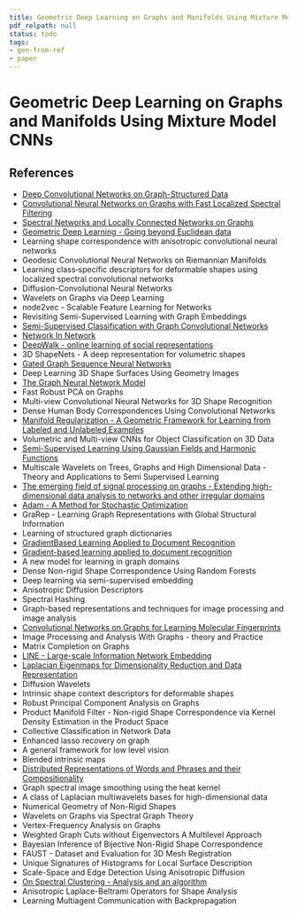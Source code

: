 ```yaml
---
title: Geometric Deep Learning on Graphs and Manifolds Using Mixture Model CNNs
pdf_relpath: null
status: todo
tags:
- gen-from-ref
- paper
---
```


# Geometric Deep Learning on Graphs and Manifolds Using Mixture Model CNNs

## References

- [Deep Convolutional Networks on Graph-Structured Data](./deep-convolutional-networks-on-graph-structured-data.md)
- [Convolutional Neural Networks on Graphs with Fast Localized Spectral Filtering](./convolutional-neural-networks-on-graphs-with-fast-localized-spectral-filtering.md)
- [Spectral Networks and Locally Connected Networks on Graphs](./spectral-networks-and-locally-connected-networks-on-graphs.md)
- [Geometric Deep Learning - Going beyond Euclidean data](./geometric-deep-learning-going-beyond-euclidean-data.md)
- Learning shape correspondence with anisotropic convolutional neural networks
- Geodesic Convolutional Neural Networks on Riemannian Manifolds
- Learning class‐specific descriptors for deformable shapes using localized spectral convolutional networks
- Diffusion-Convolutional Neural Networks
- Wavelets on Graphs via Deep Learning
- node2vec - Scalable Feature Learning for Networks
- Revisiting Semi-Supervised Learning with Graph Embeddings
- [Semi-Supervised Classification with Graph Convolutional Networks](./semi-supervised-classification-with-graph-convolutional-networks.md)
- [Network In Network](./network-in-network.md)
- [DeepWalk - online learning of social representations](./deepwalk-online-learning-of-social-representations.md)
- 3D ShapeNets - A deep representation for volumetric shapes
- [Gated Graph Sequence Neural Networks](./gated-graph-sequence-neural-networks.md)
- Deep Learning 3D Shape Surfaces Using Geometry Images
- [The Graph Neural Network Model](./the-graph-neural-network-model.md)
- Fast Robust PCA on Graphs
- Multi-view Convolutional Neural Networks for 3D Shape Recognition
- Dense Human Body Correspondences Using Convolutional Networks
- [Manifold Regularization - A Geometric Framework for Learning from Labeled and Unlabeled Examples](./manifold-regularization-a-geometric-framework-for-learning-from-labeled-and-unlabeled-examples.md)
- Volumetric and Multi-view CNNs for Object Classification on 3D Data
- [Semi-Supervised Learning Using Gaussian Fields and Harmonic Functions](./semi-supervised-learning-using-gaussian-fields-and-harmonic-functions.md)
- Multiscale Wavelets on Trees, Graphs and High Dimensional Data - Theory and Applications to Semi Supervised Learning
- [The emerging field of signal processing on graphs - Extending high-dimensional data analysis to networks and other irregular domains](./the-emerging-field-of-signal-processing-on-graphs-extending-high-dimensional-data-analysis-to-networks-and-other-irregular-domains.md)
- [Adam - A Method for Stochastic Optimization](./adam-a-method-for-stochastic-optimization.md)
- GraRep - Learning Graph Representations with Global Structural Information
- Learning of structured graph dictionaries
- [GradientBased Learning Applied to Document Recognition](./gradientbased-learning-applied-to-document-recognition.md)
- [Gradient-based learning applied to document recognition](./gradient-based-learning-applied-to-document-recognition.md)
- A new model for learning in graph domains
- Dense Non-rigid Shape Correspondence Using Random Forests
- Deep learning via semi-supervised embedding
- Anisotropic Diffusion Descriptors
- Spectral Hashing
- Graph-based representations and techniques for image processing and image analysis
- [Convolutional Networks on Graphs for Learning Molecular Fingerprints](./convolutional-networks-on-graphs-for-learning-molecular-fingerprints.md)
- Image Processing and Analysis With Graphs - theory and Practice
- Matrix Completion on Graphs
- [LINE - Large-scale Information Network Embedding](./line-large-scale-information-network-embedding.md)
- [Laplacian Eigenmaps for Dimensionality Reduction and Data Representation](./laplacian-eigenmaps-for-dimensionality-reduction-and-data-representation.md)
- Diffusion Wavelets
- Intrinsic shape context descriptors for deformable shapes
- Robust Principal Component Analysis on Graphs
- Product Manifold Filter - Non-rigid Shape Correspondence via Kernel Density Estimation in the Product Space
- Collective Classification in Network Data
- Enhanced lasso recovery on graph
- A general framework for low level vision
- Blended intrinsic maps
- [Distributed Representations of Words and Phrases and their Compositionality](./distributed-representations-of-words-and-phrases-and-their-compositionality.md)
- Graph spectral image smoothing using the heat kernel
- A class of Laplacian multiwavelets bases for high-dimensional data
- Numerical Geometry of Non-Rigid Shapes
- Wavelets on Graphs via Spectral Graph Theory
- Vertex-Frequency Analysis on Graphs
- Weighted Graph Cuts without Eigenvectors A Multilevel Approach
- Bayesian Inference of Bijective Non-Rigid Shape Correspondence
- FAUST - Dataset and Evaluation for 3D Mesh Registration
- Unique Signatures of Histograms for Local Surface Description
- Scale-Space and Edge Detection Using Anisotropic Diffusion
- [On Spectral Clustering - Analysis and an algorithm](./on-spectral-clustering-analysis-and-an-algorithm.md)
- Anisotropic Laplace-Beltrami Operators for Shape Analysis
- Learning Multiagent Communication with Backpropagation
